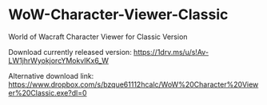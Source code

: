 # WoW-Character-Viewer-Classic
World of Wacraft Character Viewer for Classic Version

Download currently released version: https://1drv.ms/u/s!Av-LW1jhrWyokjorcYMokvIKx6_W

Alternative download link: https://www.dropbox.com/s/bzque61112hcalc/WoW%20Character%20Viewer%20Classic.exe?dl=0
